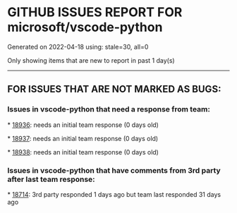 
# GITHUB ISSUES REPORT FOR microsoft/vscode-python


Generated on 2022-04-18 using: stale=30, all=0


Only showing items that are new to report in past 1 day(s)


---

## FOR ISSUES THAT ARE NOT MARKED AS BUGS:


### Issues in vscode-python that need a response from team:


\* [18936](https://github.com/microsoft/vscode-python/issues/18936 "Virtual environment activation with `/bin/sh`"): needs an initial team response (0 days old)

\* [18937](https://github.com/microsoft/vscode-python/issues/18937 "venv not showing bottomr right"): needs an initial team response (0 days old)

\* [18938](https://github.com/microsoft/vscode-python/issues/18938 "Show breadcrumbs whilst debugging"): needs an initial team response (0 days old)

### Issues in vscode-python that have comments from 3rd party after last team response:


\* [18714](https://github.com/microsoft/vscode-python/issues/18714 "isort over Languange Server Protocol"): 3rd party responded 1 days ago but team last responded 31 days ago
